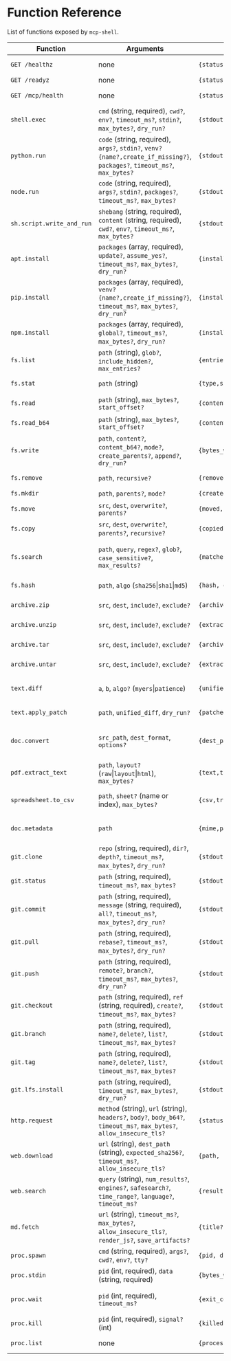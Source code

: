 # Function Reference

List of functions exposed by `mcp-shell`.

| Function | Arguments | Output | Description |
| --- | --- | --- | --- |
| `GET /healthz` | none | `{status:"ok", name, version, uptime}` | Basic liveness probe |
| `GET /readyz` | none | `{status:"ok", name, version, uptime}` | Readiness probe |
| `GET /mcp/health` | none | `{status:"ok", name, version, uptime}` | MCP-native health endpoint |
| `shell.exec` | `cmd` (string, required), `cwd?`, `env?`, `timeout_ms?`, `stdin?`, `max_bytes?`, `dry_run?` | `{stdout, stderr, exit_code, duration_ms, stdout_truncated, stderr_truncated, error?}` | Execute a shell command in the container |
| `python.run` | `code` (string, required), `args?`, `stdin?`, `venv?{name?,create_if_missing?}`, `packages?`, `timeout_ms?`, `max_bytes?` | `{stdout, stderr, exit_code, duration_ms, stdout_truncated, stderr_truncated, artifacts?, error?}` | Execute Python code, optionally in a virtual environment |
| `node.run` | `code` (string, required), `args?`, `stdin?`, `packages?`, `timeout_ms?`, `max_bytes?` | `{stdout, stderr, exit_code, duration_ms, stdout_truncated, stderr_truncated, artifacts?, error?}` | Execute Node.js code |
| `sh.script.write_and_run` | `shebang` (string, required), `content` (string, required), `cwd?`, `env?`, `timeout_ms?`, `max_bytes?` | `{stdout, stderr, exit_code, duration_ms, stdout_truncated, stderr_truncated, error?}` | Write a script to a temp file and run it |
| `apt.install` | `packages` (array, required), `update?`, `assume_yes?`, `timeout_ms?`, `max_bytes?`, `dry_run?` | `{installed, stdout, stderr, exit_code, duration_ms, stdout_truncated, stderr_truncated, error?}` | Install system packages via apt-get |
| `pip.install` | `packages` (array, required), `venv?{name?,create_if_missing?}`, `timeout_ms?`, `max_bytes?`, `dry_run?` | `{installed, stdout, stderr, exit_code, duration_ms, stdout_truncated, stderr_truncated, error?}` | Install Python packages via pip |
| `npm.install` | `packages` (array, required), `global?`, `timeout_ms?`, `max_bytes?`, `dry_run?` | `{installed, stdout, stderr, exit_code, duration_ms, stdout_truncated, stderr_truncated, error?}` | Install Node.js packages via npm |
| `fs.list` | `path` (string), `glob?`, `include_hidden?`, `max_entries?` | `{entries:[{name,type,size,mtime,mode}], duration_ms, error?}` | List directory entries |
| `fs.stat` | `path` (string) | `{type,size,mode,mtime,uid,gid,symlink_target?,duration_ms,error?}` | File or directory metadata |
| `fs.read` | `path` (string), `max_bytes?`, `start_offset?` | `{content, truncated, duration_ms, error?}` | Read UTF-8 text file |
| `fs.read_b64` | `path` (string), `max_bytes?`, `start_offset?` | `{content_b64, truncated, duration_ms, error?}` | Read file as base64 |
| `fs.write` | `path`, `content?`, `content_b64?`, `mode?`, `create_parents?`, `append?`, `dry_run?` | `{bytes_written, duration_ms, error?}` | Write a file |
| `fs.remove` | `path`, `recursive?` | `{removed, duration_ms, error?}` | Remove file or directory |
| `fs.mkdir` | `path`, `parents?`, `mode?` | `{created, duration_ms, error?}` | Create directory |
| `fs.move` | `src`, `dest`, `overwrite?`, `parents?` | `{moved, duration_ms, error?}` | Move or rename a file |
| `fs.copy` | `src`, `dest`, `overwrite?`, `parents?`, `recursive?` | `{copied, duration_ms, error?}` | Copy a file or directory |
| `fs.search` | `path`, `query`, `regex?`, `glob?`, `case_sensitive?`, `max_results?` | `{matches:[{file,line,byte_offset,preview}], duration_ms, error?}` | Search file contents using ripgrep (requires `rg`) |
| `fs.hash` | `path`, `algo` (`sha256`\|`sha1`\|`md5`) | `{hash, duration_ms, error?}` | Compute a file checksum |
| `archive.zip` | `src`, `dest`, `include?`, `exclude?` | `{archive_path, files, duration_ms, error?}` | Create a zip archive |
| `archive.unzip` | `src`, `dest`, `include?`, `exclude?` | `{extracted, files, duration_ms, error?}` | Extract a zip archive |
| `archive.tar` | `src`, `dest`, `include?`, `exclude?` | `{archive_path, files, duration_ms, error?}` | Create a tar archive |
| `archive.untar` | `src`, `dest`, `include?`, `exclude?` | `{extracted, files, duration_ms, error?}` | Extract a tar archive |
| `text.diff` | `a`, `b`, `algo?` (`myers`\|`patience`) | `{unified_diff, duration_ms, error?}` | Compute unified diff between two strings |
| `text.apply_patch` | `path`, `unified_diff`, `dry_run?` | `{patched, hunks_applied, hunks_failed, duration_ms, error?}` | Apply a unified diff patch to a file |
| `doc.convert` | `src_path`, `dest_format`, `options?` | `{dest_path,size,duration_ms,error?}` | Convert documents via LibreOffice or Pandoc |
| `pdf.extract_text` | `path`, `layout?` (`raw`\|`layout`\|`html`), `max_bytes?` | `{text,truncated,duration_ms,error?}` | Extract text from a PDF |
| `spreadsheet.to_csv` | `path`, `sheet?` (name or index), `max_bytes?` | `{csv,truncated,duration_ms,error?}` | Convert a spreadsheet sheet to CSV |
| `doc.metadata` | `path` | `{mime,pages?,words?,created?,modified?,duration_ms,error?}` | Retrieve document metadata |
| `git.clone` | `repo` (string, required), `dir?`, `depth?`, `timeout_ms?`, `max_bytes?`, `dry_run?` | `{stdout, stderr, exit_code, duration_ms, stdout_truncated, stderr_truncated, error?}` | Clone a git repository |
| `git.status` | `path` (string, required), `timeout_ms?`, `max_bytes?` | `{stdout, stderr, exit_code, duration_ms, stdout_truncated, stderr_truncated, error?}` | Git status (porcelain) |
| `git.commit` | `path` (string, required), `message` (string, required), `all?`, `timeout_ms?`, `max_bytes?`, `dry_run?` | `{stdout, stderr, exit_code, duration_ms, stdout_truncated, stderr_truncated, commit?, error?}` | Commit changes |
| `git.pull` | `path` (string, required), `rebase?`, `timeout_ms?`, `max_bytes?`, `dry_run?` | `{stdout, stderr, exit_code, duration_ms, stdout_truncated, stderr_truncated, error?}` | Pull latest changes |
| `git.push` | `path` (string, required), `remote?`, `branch?`, `timeout_ms?`, `max_bytes?`, `dry_run?` | `{stdout, stderr, exit_code, duration_ms, stdout_truncated, stderr_truncated, error?}` | Push commits (requires `GIT_ALLOW_PUSH=1`) |
| `git.checkout` | `path` (string, required), `ref` (string, required), `create?`, `timeout_ms?`, `max_bytes?` | `{stdout, stderr, exit_code, duration_ms, stdout_truncated, stderr_truncated, error?}` | Checkout a git ref |
| `git.branch` | `path` (string, required), `name?`, `delete?`, `list?`, `timeout_ms?`, `max_bytes?` | `{stdout, stderr, exit_code, duration_ms, stdout_truncated, stderr_truncated, branches?, error?}` | Manage branches |
| `git.tag` | `path` (string, required), `name?`, `delete?`, `list?`, `timeout_ms?`, `max_bytes?` | `{stdout, stderr, exit_code, duration_ms, stdout_truncated, stderr_truncated, tags?, error?}` | Manage tags |
| `git.lfs.install` | `path` (string, required), `timeout_ms?`, `max_bytes?`, `dry_run?` | `{stdout, stderr, exit_code, duration_ms, stdout_truncated, stderr_truncated, error?}` | Install Git LFS in a repository |
| `http.request` | `method` (string), `url` (string), `headers?`, `body?`, `body_b64?`, `timeout_ms?`, `max_bytes?`, `allow_insecure_tls?` | `{status, headers, body?, body_b64?, truncated, duration_ms, error?}` | Perform an HTTP request |
| `web.download` | `url` (string), `dest_path` (string), `expected_sha256?`, `timeout_ms?`, `allow_insecure_tls?` | `{path, size, sha256, duration_ms, error?}` | Download a file from the web |
| `web.search` | `query` (string), `num_results?`, `engines?`, `safesearch?`, `time_range?`, `language?`, `timeout_ms?` | `{results:[{title,url,snippet,published?,source}],duration_ms,error?}` | Metasearch via SearxNG |
| `md.fetch` | `url` (string), `timeout_ms?`, `max_bytes?`, `allow_insecure_tls?`, `render_js?`, `save_artifacts?` | `{title?,byline?,site_name?,published?,canonical_url?,markdown,truncated,artifacts?,duration_ms,error?}` | Fetch webpage and extract main content as Markdown |
| `proc.spawn` | `cmd` (string, required), `args?`, `cwd?`, `env?`, `tty?` | `{pid, duration_ms, error?}` | Spawn a long-running process |
| `proc.stdin` | `pid` (int, required), `data` (string, required) | `{bytes_written, duration_ms, error?}` | Write to stdin of a spawned process |
| `proc.wait` | `pid` (int, required), `timeout_ms?` | `{exit_code, stdout?, stderr?, truncated, duration_ms, error?}` | Wait for a spawned process to exit |
| `proc.kill` | `pid` (int, required), `signal?` (int) | `{killed, duration_ms, error?}` | Send a signal to a spawned process |
| `proc.list` | none | `{processes:[{pid,cmdline,start_time,cwd}], duration_ms, error?}` | List spawned processes |
